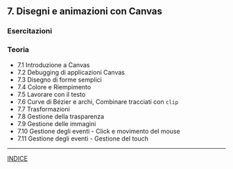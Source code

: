 ## 7. **Disegni e animazioni con Canvas**

### Esercitazioni
### Teoria
   - 7.1 Introduzione a Canvas
   - 7.2 Debugging di applicazioni Canvas 
   - 7.3 Disegno di forme semplici
   - 7.4 Colore e Riempimento
   - 7.5 Lavorare con il testo
   - 7.6 Curve di Bézier e archi, Combinare tracciati con `clip` 
   - 7.7 Trasformazioni
   - 7.8 Gestione della trasparenza
   - 7.9 Gestione delle immagini
   - 7.10 Gestione degli eventi - Click e movimento del mouse
   - 7.11 Gestione degli eventi - Gestione del touch
--- 
[INDICE](../README.md) 